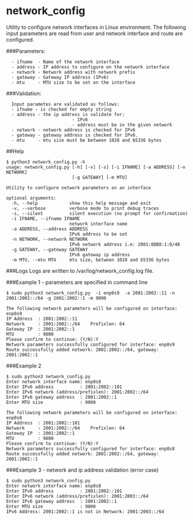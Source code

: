 # network_config

Utility to configure network interfaces in Linux environment.
The following input parameters are read from user and network 
interface and route are configured.

###Parameters:

      - ifname  - Name of the network interface
      - address - IP address to configure on the network interface
      - network - Network address with network prefix
      - gateway - Gateway IP address (IPv6)
      - mtu     - MTU size to be set on the interface

###Validation:

      Input parametes are validated as follows:
      - ifname - is checked for empty string
      - address - the ip address is validate for:
                             - IPv6
                             - address must be in the given network
      - network - network address is checked for IPv6
      - gateway - gateway address is checked for IPv6.
      - mtu     - mtu size must be between 1028 and 65336 bytes


##Help
```
$ python3 network_config.py -h
usage: network_config.py [-h] [-v] [-s] [-i IFNAME] [-a ADDRESS] [-n NETWORK]
                         [-g GATEWAY] [-m MTU]

Utility to configure network parameters on an interface

optional arguments:
  -h, --help            show this help message and exit
  -v, --verbose         verbose mode to print debug traces
  -s, --silent          silent execution (no prompt for confirmation)
  -i IFNAME, --ifname IFNAME
                        network interface name
  -a ADDRESS, --address ADDRESS
                        IPv6 address to be set
  -n NETWORK, --network NETWORK
                        IPv6 network address i.e: 2001:0DB8:1:0/48
  -g GATEWAY, --gateway GATEWAY
                        IPv6 gateway ip address
  -m MTU, --mtu MTU     mtu size, between 1028 and 65336 bytes
```

###Logs 
Logs are written to /var/log/network_config.log file.

###Example 1 - parameters are specified in command line
```
$ sudo python3 network_config.py  -i enp0s9  -a 2001:2002::11 -n 2001:2002::/64 -g 2001:2002::1 -m 9000

The following network parameters will be configured on interface: enp0s9
IP Address  : 2001:2002::11
Network     : 2001:2002::/64    Prefixlen: 64
Gateway IP  : 2001:2002::1
MTU         : 9000
Please confirm to continue: (Y/N):Y
Network parameters successfully configured for interface: enp0s9
Route successfully added network: 2001:2002::/64, gateway: 2001:2002::1

```

###Example 2 
```
$ sudo python3 network_config.py
Enter network interface name: enp0s8
Enter IPv6 address          : 2001:2002::101
Enter IPv6 network (address/prefixlen): 2001:2002::/64
Enter IPv6 gateway address  : 2001:2002::1
Enter MTU size              : 9000

The following network parameters will be configured on interface: enp0s8
IP Address  : 2001:2002::101
Network     : 2001:2002::/64    Prefixlen: 64
Gateway IP  : 2001:2002::1
MTU         : 9000
Please confirm to continue: (Y/N):Y
Network parameters successfully configured for interface: enp0s8
Route successfully added network: 2001:2002::/64, gateway: 2001:2002::1
```

###Example 3 - network and ip address validation (error case)
```
$ sudo python3 network_config.py  
Enter network interface name: enp0s8
Enter IPv6 address          : 2001:2002::101
Enter IPv6 network (address/prefixlen): 2001:2003::/64
Enter IPv6 gateway address  : 2001:2002::1
Enter MTU size              : 9000
IPv6 Address: 2001:2002::1 is not in Network: 2001:2003::/64
```
